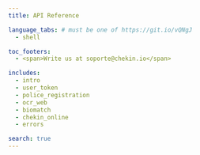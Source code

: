 ```yaml
---
title: API Reference

language_tabs: # must be one of https://git.io/vQNgJ
  - shell

toc_footers:
  - <span>Write us at soporte@chekin.io</span>

includes:
  - intro
  - user_token
  - police_registration
  - ocr_web
  - biomatch
  - chekin_online
  - errors

search: true
---
```

